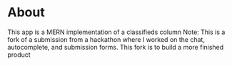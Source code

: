 # About

This app is a MERN implementation of a classifieds column
Note: This is a fork of a submission from a hackathon where I worked on the chat, autocomplete, and submission forms.  This fork is to build a more finished product

